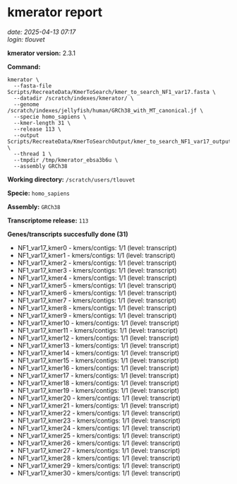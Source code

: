 # kmerator report
*date: 2025-04-13 07:17*  
*login: tlouvet*

**kmerator version:** 2.3.1

**Command:**

```
kmerator \
  --fasta-file Scripts/RecreateData/KmerToSearch/kmer_to_search_NF1_var17.fasta \
  --datadir /scratch/indexes/kmerator/ \
  --genome /scratch/indexes/jellyfish/human/GRCh38_with_MT_canonical.jf \
  --specie homo_sapiens \
  --kmer-length 31 \
  --release 113 \
  --output Scripts/RecreateData/KmerToSearchOutput/kmer_to_search_NF1_var17_output \
  --thread 1 \
  --tmpdir /tmp/kmerator_ebsa3b6u \
  --assembly GRCh38
```

**Working directory:** `/scratch/users/tlouvet`

**Specie:** `homo_sapiens`

**Assembly:** `GRCh38`

**Transcriptome release:** `113`

**Genes/transcripts succesfully done (31)**

- NF1_var17_kmer0 - kmers/contigs: 1/1 (level: transcript)
- NF1_var17_kmer1 - kmers/contigs: 1/1 (level: transcript)
- NF1_var17_kmer2 - kmers/contigs: 1/1 (level: transcript)
- NF1_var17_kmer3 - kmers/contigs: 1/1 (level: transcript)
- NF1_var17_kmer4 - kmers/contigs: 1/1 (level: transcript)
- NF1_var17_kmer5 - kmers/contigs: 1/1 (level: transcript)
- NF1_var17_kmer6 - kmers/contigs: 1/1 (level: transcript)
- NF1_var17_kmer7 - kmers/contigs: 1/1 (level: transcript)
- NF1_var17_kmer8 - kmers/contigs: 1/1 (level: transcript)
- NF1_var17_kmer9 - kmers/contigs: 1/1 (level: transcript)
- NF1_var17_kmer10 - kmers/contigs: 1/1 (level: transcript)
- NF1_var17_kmer11 - kmers/contigs: 1/1 (level: transcript)
- NF1_var17_kmer12 - kmers/contigs: 1/1 (level: transcript)
- NF1_var17_kmer13 - kmers/contigs: 1/1 (level: transcript)
- NF1_var17_kmer14 - kmers/contigs: 1/1 (level: transcript)
- NF1_var17_kmer15 - kmers/contigs: 1/1 (level: transcript)
- NF1_var17_kmer16 - kmers/contigs: 1/1 (level: transcript)
- NF1_var17_kmer17 - kmers/contigs: 1/1 (level: transcript)
- NF1_var17_kmer18 - kmers/contigs: 1/1 (level: transcript)
- NF1_var17_kmer19 - kmers/contigs: 1/1 (level: transcript)
- NF1_var17_kmer20 - kmers/contigs: 1/1 (level: transcript)
- NF1_var17_kmer21 - kmers/contigs: 1/1 (level: transcript)
- NF1_var17_kmer22 - kmers/contigs: 1/1 (level: transcript)
- NF1_var17_kmer23 - kmers/contigs: 1/1 (level: transcript)
- NF1_var17_kmer24 - kmers/contigs: 1/1 (level: transcript)
- NF1_var17_kmer25 - kmers/contigs: 1/1 (level: transcript)
- NF1_var17_kmer26 - kmers/contigs: 1/1 (level: transcript)
- NF1_var17_kmer27 - kmers/contigs: 1/1 (level: transcript)
- NF1_var17_kmer28 - kmers/contigs: 1/1 (level: transcript)
- NF1_var17_kmer29 - kmers/contigs: 1/1 (level: transcript)
- NF1_var17_kmer30 - kmers/contigs: 1/1 (level: transcript)
